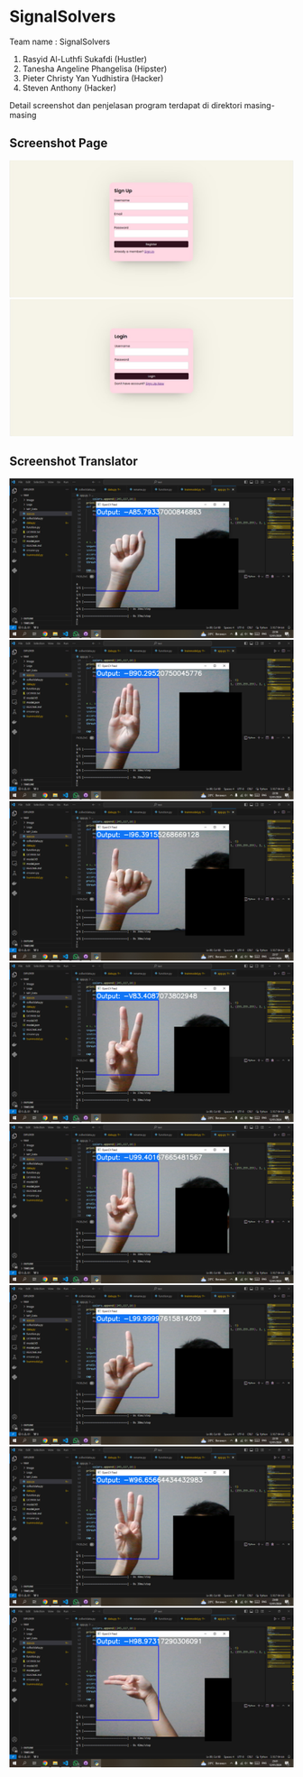 # SignalSolvers
Team name   : SignalSolvers <br>
1) Rasyid Al-Luthfi Sukafdi (Hustler)<br>
2) Tanesha Angeline Phangelisa (Hipster)<br>
3) Pieter Christy Yan Yudhistira (Hacker)<br>
4) Steven Anthony (Hacker)<br>

Detail screenshot dan penjelasan program terdapat di direktori masing-masing

## Screenshot Page
![Sign Up Page](Page/ImageData/SignUpPage.jpg)
![Log In Page](Page/ImageData/LoginInPage.jpg)

## Screenshot Translator
![A](MLTranslator/ImageData/Screenshot1.png)
![B](MLTranslator/ImageData/Screenshot2.png)
![I](MLTranslator/ImageData/Screenshot3.png)
![V](MLTranslator/ImageData/Screenshot4.png)
![U](MLTranslator/ImageData/Screenshot5.png)
![L](MLTranslator/ImageData/Screenshot6.png)
![W](MLTranslator/ImageData/Screenshot7.png)
![G](MLTranslator/ImageData/Screenshot8.png)

